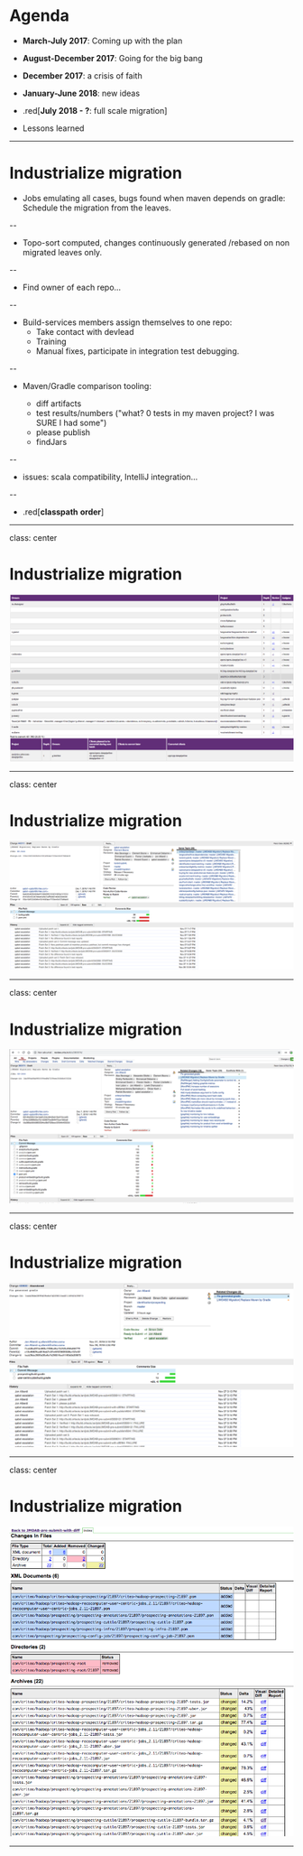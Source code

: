 # Agenda

- **March-July 2017**: Coming up with the plan

- **August-December 2017**: Going for the big bang

- **December 2017**: a crisis of faith

- **January-June 2018**: new ideas

- .red[**July 2018 - ?**: full scale migration]

- Lessons learned
---
# Industrialize migration


* Jobs emulating all cases, bugs found when maven depends on gradle: Schedule the migration from the leaves.

--

* Topo-sort computed, changes continuously generated /rebased on non migrated leaves only.

--
* Find owner of each repo...

--

* Build-services members assign themselves to one repo:
  * Take contact with devlead
  * Training
  * Manual fixes, participate in integration test debugging.

--

* Maven/Gradle comparison tooling:

  * diff artifacts
  * test results/numbers ("what? 0 tests in my maven project? I was SURE I had some")
  * please publish
  * findJars

--

* issues: scala compatibility, IntelliJ integration...

--
  * .red[__classpath__ __order__]

---
class: center
# Industrialize migration


![topo_sort](imgs/topo-sort.png)

---

class: center
# Industrialize migration


![conversion_change_comments](imgs/conversion_change_comments.png)

---

class: center
# Industrialize migration


![conversion_change](imgs/conversion_change.png)

---


class: center
# Industrialize migration


![conversion_please_diff_publish](imgs/conversion_please_diff_publish.png)

---

class: center
# Industrialize migration


![conversion_diff_first](imgs/conversion_diff_first.png)

---

